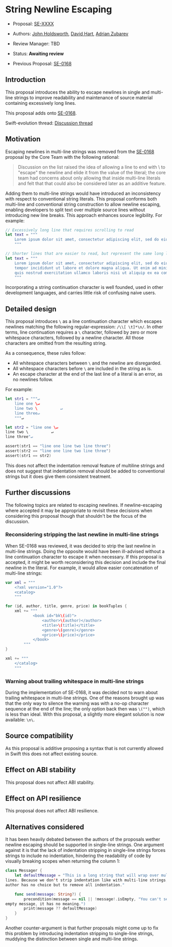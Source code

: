# String Newline Escaping

* Proposal: [SE-XXXX](XXXX-newline-escape-in-strings.md)
* Authors: [John Holdsworth](https://github.com/johnno1962), [David Hart](https://github.com/hartbit), [Adrian Zubarev](https://github.com/DevAndArtist)
* Review Manager: TBD
* Status: **Awaiting review**

* Previous Proposal: [SE-0168](0168-multi-line-string-literals.md)

## Introduction

This proposal introduces the ability to escape newlines in single and multi-line strings to improve readability and maintenance of source material containing excessively long lines.

This proposal adds onto [SE-0168](0168-multi-line-string-literals.md).

Swift-evolution thread: [Discussion thread](https://lists.swift.org/pipermail/swift-evolution/Week-of-Mon-20170417/035923.html)

## Motivation

Escaping newlines in multi-line strings was removed from the [SE-0168](0168-multi-line-string-literals.md) proposal by the Core Team with the following rational:

> Discussion on the list raised the idea of allowing a line to end with \ to "escape" the newline and elide it from the value of the literal; the core team had concerns about only allowing that inside multi-line literals and felt that that could also be considered later as an additive feature.

Adding them to multi-line strings would have introduced an inconsistency with respect to conventional string literals. This proposal conforms both multi-line and conventional string construction to allow newline escaping, enabling developers to split text over multiple source lines without introducing new line breaks. This approach enhances source legibility. For example:

```swift
// Excessively long line that requires scrolling to read
let text = """
    Lorem ipsum dolor sit amet, consectetur adipiscing elit, sed do eiusmod tempor incididunt ut labore et dolore magna aliqua. Ut enim ad minim veniam, quis nostrud exercitation ullamco laboris nisi ut aliquip ex ea commodo consequat.
    """

// Shorter lines that are easier to read, but represent the same long line
let text = """
    Lorem ipsum dolor sit amet, consectetur adipiscing elit, sed do eiusmod \
    tempor incididunt ut labore et dolore magna aliqua. Ut enim ad minim veniam, \
    quis nostrud exercitation ullamco laboris nisi ut aliquip ex ea commodo consequat.
    """
```

Incorporating a string continuation character is well founded, used in other development languages, and carries little risk of confusing naive users.

## Detailed design

This proposal introduces `\` as a line continuation character which escapes newlines matching the following regular-expression: `/\\[ \t]*\n/`. In other terms, line continuation requires a `\` character, followed by zero or more whitespace characters, followed by a newline character. All those characters are omitted from the resulting string.

As a consequence, these rules follow:

* All whitespace characters between `\` and the newline are disregarded.
* All whitespace characters before `\` are included in the string as is.
* An escape character at the end of the last line of a literal is an error, as no newlines follow.

For example:

```swift
let str1 = """↵
    line one \↵
    line two \          ↵
    line three↵
    """↵

let str2 = "line one \↵
line two \          ↵
line three"↵

assert(str1 == "line one line two line three")
assert(str2 == "line one line two line three")
assert(str1 == str2)
```

This does not affect the indentation removal feature of multiline strings and does not suggest that indentation removal should be added to conventional strings but it does give them consistent treatment.

## Further discussions

The following topics are related to escaping newlines. If newline-escaping where accepted it may be appropriate to revisit these decisions when considering this proposal though that shouldn't be the focus of the discussion.

### Reconsidering stripping the last newline in multi-line strings

When SE-0168 was reviewed, it was decided to strip the last newline in multi-line strings. Doing the opposite would have been ill-advised without a line continuation character to escape it when necessary. If this proposal is accepted, it might be worth reconsidering this decision and include the final newline in the literal. For example, it would allow easier concatenation of multi-line strings:

```swift
var xml = """
    <?xml version="1.0"?>
    <catalog>
    """

for (id, author, title, genre, price) in bookTuples {
    xml += """
            <book id="bk\(id)">
                <author>\(author)</author>
                <title>\(title)</title>
                <genre>\(genre)</genre>
                <price>\(price)</price>
            </book>
        """
}

xml += """
    </catalog>
    """
```

### Warning about trailing whitespace in multi-line strings

During the implementation of SE-0168, it was decided not to warn about trailing whitespace in multi-line strings. One of the reasons brought up was that the only way to silence the warning was with a no-op character sequence at the end of the line; the only option back then was `\("")`, which is less than ideal. With this proposal, a slightly more elegant solution is now available: `\n\`.

## Source compatibility

As this proposal is additive proposing a syntax that is not currently allowed in Swift this does not affect existing source.

## Effect on ABI stability

This proposal does not affect ABI stability.

## Effect on API resilience

This proposal does not affect ABI resilience.

## Alternatives considered

It has been heavily debated between the authors of the proposals wether newline escaping should be supported in single-line strings. One argument against it is that the lack of indentation stripping in single-line strings forces strings to include no indentation, hindering the readability of code by visually breaking scopes when returning the column 1:

```swift
class Messager {
    let defaultMessage = "This is a long string that will wrap over multiple \
lines. Because we don't strip indentation like with multi-line strings, the \
author has no choice but to remove all indentation."

    func send(message: String?) {
        precondition(message == nil || !message!.isEmpty, "You can't send an \
empty message, it has no meaning.")
        print(message ?? defaultMessage)
    }
}
```

Another counter-argument is that further proposals might come up to fix this problem by introducing indentation stripping to single-line strings, muddying the distinction between single and multi-line strings.
